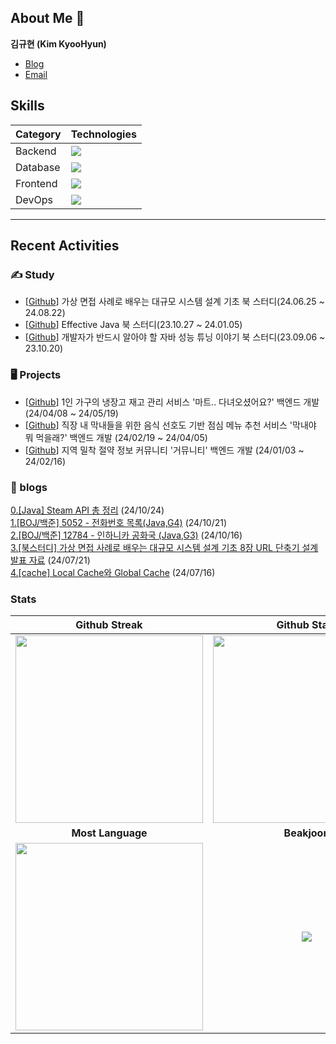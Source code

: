 

## About Me 👋
**김규현 (Kim KyooHyun)**
- [Blog](https://dev-qhyun.tistory.com)
- [Email](kgh2120@gmail.com)




## Skills



| Category | Technologies|
|-----------|-------------|
| Backend | <img src="https://skillicons.dev/icons?i=java,spring" /> |
| Database | <img src="https://skillicons.dev/icons?i=mysql,redis" /> |
| Frontend | <img src="https://skillicons.dev/icons?i=javascript,typescript,react " /> |
| DevOps | <img src="https://skillicons.dev/icons?i=gitlab,docker,nginx" /> |


---

## Recent Activities


### ✍ Study

- [[Github](https://github.com/ssausand-sunny/system_design_interview_book_study)] 가상 면접 사례로 배우는 대규모 시스템 설계 기초 북 스터디(24.06.25 ~ 24.08.22)
- [[Github](https://github.com/SSARTEL-10th/EffectiveJava_bookstudy)] Effective Java 북 스터디(23.10.27 ~ 24.01.05)
- [[Github](https://github.com/SSARTEL-10th/JPTS_bookstudy)] 개발자가 반드시 알아야 할 자바 성능 튜닝 이야기 북 스터디(23.09.06 ~ 23.10.20)


### 🖥 Projects

- [[Github](https://github.com/kgh2120/hybm)] 1인 가구의 냉장고 재고 관리 서비스 '마트.. 다녀오셨어요?' 백엔드 개발 (24/04/08 ~ 24/05/19)
- [[Github](https://github.com/kgh2120/mmm)] 직장 내 막내들을 위한 음식 선호도 기반 점심 메뉴 추천 서비스 '막내야 뭐 먹을래?' 백엔드 개발 (24/02/19 ~ 24/04/05)
- [[Github](https://github.com/kgh2120/goumunity-backend)] 지역 밀착 절약 정보 커뮤니티 '거뮤니티' 백엔드 개발 (24/01/03 ~ 24/02/16)

### 📙 blogs

<a href=https://dev-qhyun.tistory.com/32>0.[Java] Steam API 총 정리</a> (24/10/24)</br>
<a href=https://dev-qhyun.tistory.com/31>1.[BOJ/백준] 5052 - 전화번호 목록(Java,G4)</a> (24/10/21)</br>
<a href=https://dev-qhyun.tistory.com/30>2.[BOJ/백준] 12784 - 인하니카 공화국 (Java,G3)</a> (24/10/16)</br>
<a href=https://dev-qhyun.tistory.com/29>3.[북스터디] 가상 면접 사례로 배우는 대규모 시스템 설계 기초 8장 URL 단축기 설계 발표 자료</a> (24/07/21)</br>
<a href=https://dev-qhyun.tistory.com/28>4.[cache] Local Cache와 Global Cache</a> (24/07/16)</br>


### Stats

| Github Streak| Github Stats|
|:---:|:---:|
|<img src="https://streak-stats.demolab.com?user=kgh2120&theme=dark&hide_border=true&locale=ko&date_format=%5BY.%5Dn.j&mode=weekly" width=300 />|<img src="https://github-readme-stats.vercel.app/api?username=kgh2120&show_icons=true" width=300 />|
| **Most Language** | **Beakjoon** |
|<img src="https://github-readme-stats.vercel.app/api/top-langs/?username=kgh2120&layout=compact" width=300 />|<img src="http://mazassumnida.wtf/api/generate_badge?boj=bzzamta" witdh=300 />

